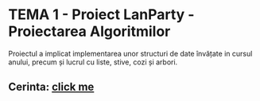 # TEMA 1 - Proiect LanParty - Proiectarea Algoritmilor

Proiectul a implicat implementarea unor structuri de date învățate in cursul anului, precum și lucrul cu liste, stive, cozi și arbori.

## Cerinta: [click me](https://ocw.cs.pub.ro/courses/sda-ab/tema1)
